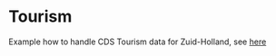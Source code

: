 # Tourism
 Example how to handle CDS Tourism data for Zuid-Holland, see [here](https://climate-adaptation-services-cas.github.io/Tourism/Tourism_Zuid-Holland.html)
